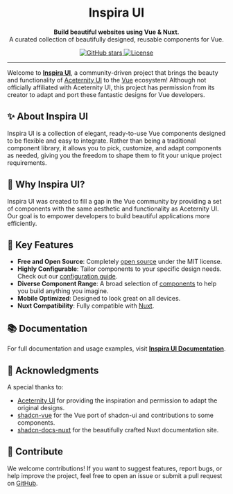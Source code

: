 <h1 align="center">
  Inspira UI
</h1>
<p align="center">
  <b>Build beautiful websites using Vue & Nuxt.</b><br>
  A curated collection of beautifully designed, reusable components for Vue.
</p>

<p align="center">
  <a href="https://github.com/rahulv-official/inspira-ui/stargazers">
    <img alt="GitHub stars" src="https://img.shields.io/github/stars/rahulv-official/inspira-ui?style=social">
  </a>
  <a href="https://github.com/rahulv-official/inspira-ui/blob/main/LICENSE.md">
    <img alt="License" src="https://img.shields.io/badge/License-MIT-yellow.svg">
  </a>  
</p>

---

Welcome to [**Inspira UI**](https://inspira-ui.com), a community-driven project that brings the beauty and functionality of [Aceternity UI](https://ui.aceternity.com) to the [Vue](https://vuejs.org) ecosystem! Although not officially affiliated with Aceternity UI, this project has permission from its creator to adapt and port these fantastic designs for Vue developers.

## ✨ About Inspira UI

Inspira UI is a collection of elegant, ready-to-use Vue components designed to be flexible and easy to integrate. Rather than being a traditional component library, it allows you to pick, customize, and adapt components as needed, giving you the freedom to shape them to fit your unique project requirements.

## 🚀 Why Inspira UI?

Inspira UI was created to fill a gap in the Vue community by providing a set of components with the same aesthetic and functionality as Aceternity UI. Our goal is to empower developers to build beautiful applications more efficiently.

## 🎯 Key Features

- **Free and Open Source**: Completely [open source](https://github.com/rahulv-official/inspira-ui) under the MIT license.
- **Highly Configurable**: Tailor components to your specific design needs. Check out our [configuration guide](/api/configuration).
- **Diverse Component Range**: A broad selection of [components](/components/all) to help you build anything you imagine.
- **Mobile Optimized**: Designed to look great on all devices.
- **Nuxt Compatibility**: Fully compatible with [Nuxt](https://nuxt.com).

## 📚 Documentation

For full documentation and usage examples, visit [**Inspira UI Documentation**](https://inspira-ui.com).

## 🙏 Acknowledgments

A special thanks to:

- [Aceternity UI](https://ui.aceternity.com) for providing the inspiration and permission to adapt the original designs.
- [shadcn-vue](https://www.shadcn-vue.com) for the Vue port of shadcn-ui and contributions to some components.
- [shadcn-docs-nuxt](https://github.com/ZTL-UwU/shadcn-docs-nuxt) for the beautifully crafted Nuxt documentation site.

## 🌟 Contribute

We welcome contributions! If you want to suggest features, report bugs, or help improve the project, feel free to open an issue or submit a pull request on [GitHub](https://github.com/rahulv-official/inspira-ui).
